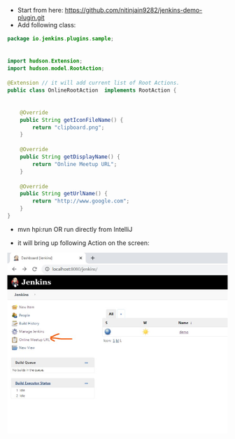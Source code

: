 
- Start from here: https://github.com/nitinjain9282/jenkins-demo-plugin.git
-  Add following class:

```java
package io.jenkins.plugins.sample;


import hudson.Extension;
import hudson.model.RootAction;

@Extension // it will add current list of Root Actions.
public class OnlineRootAction  implements RootAction {


    @Override
    public String getIconFileName() {
        return "clipboard.png";
    }

    @Override
    public String getDisplayName() {
        return "Online Meetup URL";
    }

    @Override
    public String getUrlName() {
        return "http://www.google.com";
    }
}

```

- mvn hpi:run OR run directly from IntelliJ 

- it will bring up following Action on the screen: 

![Online Root Action](images/5.1.1_new_root_action.jpg)


